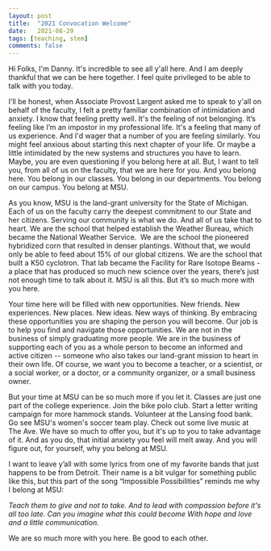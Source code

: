 ```yaml
---
layout: post
title:  "2021 Convocation Welcome"
date:   2021-08-29
tags: [teaching, stem]
comments: false
---
```


Hi Folks, I'm Danny. It's incredible to see all y'all here. And I am deeply thankful that we can be here together. I feel quite privileged to be able to talk with you today.

I'll be honest, when Associate Provost Largent asked me to speak to y'all on behalf of the faculty, I felt a pretty familiar combination of intimidation and anxiety. I know that feeling pretty well. It's the feeling of not belonging. It’s feeling like I’m an impostor in my professional life. It's a feeling that many of us experience. And I'd wager that a number of you are feeling similarly. You might feel anxious about starting this next chapter of your life. Or maybe a little intimidated by the new systems and structures you have to learn. Maybe, you are even questioning if you belong here at all. But, I want to tell you, from all of us on the faculty, that we are here for you. And you belong here. You belong in our classes. You belong in our departments. You belong on our campus. You belong at MSU. 

As you know, MSU is the land-grant university for the State of Michigan. Each of us on the faculty carry the deepest commitment to our State and her citizens. Serving our community is what we do. And all of us take that to heart. We are the school that helped establish the Weather Bureau, which became the National Weather Service.  We are the school the pioneered hybridized corn that resulted in denser plantings. Without that, we would only be able to feed about 15% of our global citizens. We are the school that built a K50 cyclotron. That lab became the Facility for Rare Isotope Beams - a place that has produced so much new science over the years, there’s just not enough time to talk about it. MSU is all this. But it’s so much more with you here. 

Your time here will be filled with new opportunities. New friends. New experiences. New places. New ideas. New ways of thinking. By embracing these opportunities you are shaping the person you will become. Our job is to help you find and navigate those opportunities. We are not in the business of simply graduating more people. We are in the business of supporting each of you as a whole person to become an informed and active citizen -- someone who also takes our land-grant mission to heart in their own life. Of course, we want you to become a teacher, or a scientist, or a social worker, or a doctor, or a community organizer, or a small business owner.

But your time at MSU can be so much more if you let it. Classes are just one part of the college experience. Join the bike polo club. Start a letter writing campaign for more hammock stands. Volunteer at the Lansing food bank. Go see MSU's women's soccer team play. Check out some live music at The Ave. We have so much to offer you, but it's up to you to take advantage of it. And as you do, that initial anxiety you feel will melt away. And you will figure out, for yourself, why you belong at MSU.

I want to leave y’all with some lyrics from one of my favorite bands that just happens to be from Detroit. Their name is a bit vulgar for something public like this, but this part of the song “Impossible Possibilities” reminds me why I belong at MSU:

*Teach them to give and not to take.*
*And to lead with compassion before it's all too late.*
*Can you imagine what this could become*
*With hope and love and a little communication.*

We are so much more with you here.
Be good to each other.
